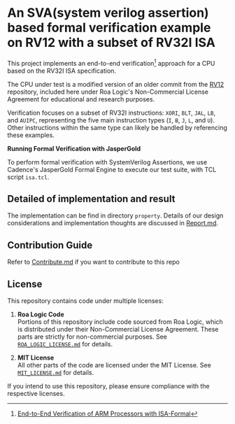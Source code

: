 # An SVA(system verilog assertion) based formal verification example on RV12 with a subset of RV32I ISA

This project implements an end-to-end verification[^1] approach for a CPU based on the RV32I ISA specification.

The CPU under test is a modified version of an older commit from the [RV12](https://github.com/RoaLogic/RV12) repository, included here under Roa Logic's Non-Commercial License Agreement for educational and research purposes.  

Verification focuses on a subset of RV32I instructions: `XORI`, `BLT`, `JAL`, `LB`, and `AUIPC`, representing the five main
instruction types (`I`, `B`, `J`, `L`, and `U`). Other instructions within the same type can likely be handled by referencing these examples.

**Running Formal Verification with JasperGold**

To perform formal verification with SystemVerilog Assertions, we use Cadence's JasperGold Formal Engine to execute our test suite, with TCL script `isa.tcl`.

## Detailed of implementation and result
The implementation can be find in directory `property`.
Details of our design considerations and implementation thoughts are discussed in [Report.md](./Report.md).

## Contribution Guide
Refer to [Contribute.md](./Contribute.md) if you want to contribute to this repo

## License

This repository contains code under multiple licenses:

1. **Roa Logic Code**  
   Portions of this repository include code sourced from Roa Logic, which is distributed under their Non-Commercial License Agreement. These parts are strictly for non-commercial purposes. See [`ROA_LOGIC_LICENSE.md`](./RV12/ROA_LOGIC_LICENSE.md) for details.

2. **MIT License**  
   All other parts of the code are licensed under the MIT License. See [`MIT_LICENSE.md`](./property/MIT_LICENSE.md) for details.

If you intend to use this repository, please ensure compliance with the respective licenses.

[^1]: [End-to-End Verification of ARM Processors with ISA-Formal](https://alastairreid.github.io/papers/cav2016_isa_formal.pdf)